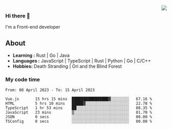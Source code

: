 <img align='right' src="https://github-readme-stats.vercel.app/api?username=strugglebak&show_icons=true">

### Hi there 👋

I'm a Front-end developer

## About

-  **Learning :** Rust | Go | Java
-  **Languages :** JavaScript | TypeScript | Rust | Python | Go | C/C++
-  **Hobbies:** Death Stranding | Ori and the Blind Forest

### My code time

<!--START_SECTION:waka-->

```text
From: 08 April 2023 - To: 15 April 2023

Vue.js       15 hrs 15 mins  ████████████████▓░░░░░░░░   67.16 %
HTML         5 hrs 10 mins   █████▓░░░░░░░░░░░░░░░░░░░   22.78 %
TypeScript   1 hr 53 mins    ██░░░░░░░░░░░░░░░░░░░░░░░   08.35 %
JavaScript   23 mins         ▒░░░░░░░░░░░░░░░░░░░░░░░░   01.70 %
JSON         0 secs          ░░░░░░░░░░░░░░░░░░░░░░░░░   00.00 %
TSConfig     0 secs          ░░░░░░░░░░░░░░░░░░░░░░░░░   00.00 %
```

<!--END_SECTION:waka-->
